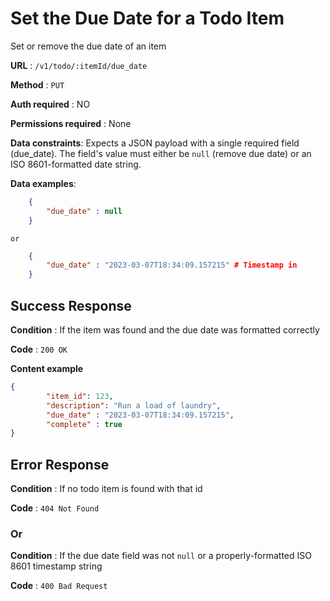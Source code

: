 # Set the Due Date for a Todo Item
Set or remove the due date of an item

**URL** : `/v1/todo/:itemId/due_date`

**Method** : `PUT`

**Auth required** : NO

**Permissions required** : None

**Data constraints**: Expects a JSON payload with a single required field (due\_date).  The field's value must either be `null` (remove due date) or an ISO 8601-formatted date string.

**Data examples**:

```json
	{
		"due_date" : null
	}
```

	or 

```json
	{
		"due_date" : "2023-03-07T18:34:09.157215" # Timestamp in 
	}
```

## Success Response

**Condition** : If the item was found and the due date was formatted correctly

**Code** : `200 OK`

**Content example**

```json
{
		"item_id": 123,
		"description": "Run a load of laundry",
		"due_date" : "2023-03-07T18:34:09.157215",
		"complete" : true
}
```

## Error Response

**Condition** : If no todo item is found with that id

**Code** : `404 Not Found`

### Or

**Condition** : If the due date field was not `null` or a properly-formatted ISO 8601 timestamp string

**Code** : `400 Bad Request`
